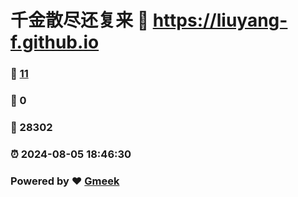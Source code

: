 # 千金散尽还复来 :link: https://liuyang-f.github.io 
### :page_facing_up: [11](https://liuyang-f.github.io/tag.html) 
### :speech_balloon: 0 
### :hibiscus: 28302 
### :alarm_clock: 2024-08-05 18:46:30 
### Powered by :heart: [Gmeek](https://github.com/Meekdai/Gmeek)
